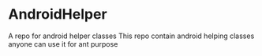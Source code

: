 # AndroidHelper
A repo for android helper classes
This repo contain android helping classes anyone can use it for ant purpose
